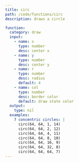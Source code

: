 ```yaml
---
title: circ
path: /code/functions/circ
description: draws a circle

function:
  category: draw
  input:
    - name: x
      type: number
      desc: center x
    - name: y
      type: number
      desc: center y
    - name: r
      type: number
      desc: radius
      default: 4
    - name: col
      type: number
      desc: border color
      default: draw state color
  output:
    type: nil
  examples:
    7 concentric circles: |
      circ(64, 64, 1, 14)
      circ(64, 64, 2, 12)
      circ(64, 64, 4, 11)
      circ(64, 64, 8, 10)
      circ(64, 64, 16, 9)
      circ(64, 64, 32, 8)
      circ(64, 64, 64, 7)
---
```

